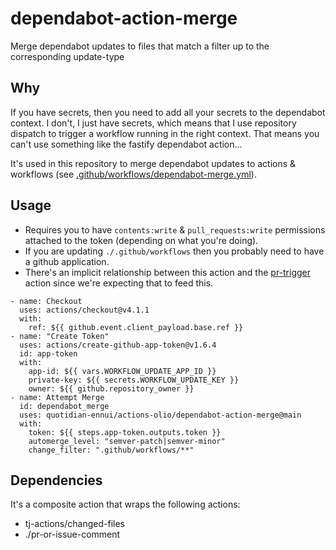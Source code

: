 # dependabot-action-merge

Merge dependabot updates to files that match a filter up to the corresponding update-type

## Why

If you have secrets, then you need to add all your secrets to the dependabot context. I don't, I just have secrets, which means that I use repository dispatch to trigger a workflow running in the right context. That means you can't use something like the fastify dependabot action...

It's used in this repository to merge dependabot updates to actions & workflows (see [.github/workflows/dependabot-merge.yml](../.github/workflows/dependabot-merge.yml)).

## Usage

- Requires you to have `contents:write` & `pull_requests:write` permissions attached to the token (depending on what you're doing).
- If you are updating `./.github/workflows` then you probably need to have a github application.
- There's an implicit relationship between this action and the [pr-trigger](../pr-trigger) action since we're expecting that to feed this.

```action
- name: Checkout
  uses: actions/checkout@v4.1.1
  with:
    ref: ${{ github.event.client_payload.base.ref }}
- name: "Create Token"
  uses: actions/create-github-app-token@v1.6.4
  id: app-token
  with:
    app-id: ${{ vars.WORKFLOW_UPDATE_APP_ID }}
    private-key: ${{ secrets.WORKFLOW_UPDATE_KEY }}
    owner: ${{ github.repository_owner }}
- name: Attempt Merge
  id: dependabot_merge
  uses: quotidian-ennui/actions-olio/dependabot-action-merge@main
  with:
    token: ${{ steps.app-token.outputs.token }}
    automerge_level: "semver-patch|semver-minor"
    change_filter: ".github/workflows/**"
```

## Dependencies

It's a composite action that wraps the following actions:

- tj-actions/changed-files
- ./pr-or-issue-comment
